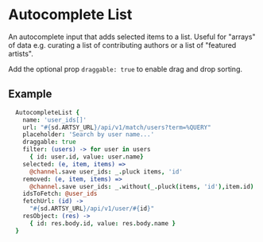 # Autocomplete List

An autocomplete input that adds selected items to a list. Useful for "arrays" of data e.g. curating a list of contributing authors or a list of "featured artists".

Add the optional prop ```draggable: true``` to enable drag and drop sorting.

## Example

````coffeescript
  AutocompleteList {
    name: 'user_ids[]'
    url: "#{sd.ARTSY_URL}/api/v1/match/users?term=%QUERY"
    placeholder: 'Search by user name...'
    draggable: true
    filter: (users) -> for user in users
      { id: user.id, value: user.name}
    selected: (e, item, items) =>
      @channel.save user_ids: _.pluck items, 'id'
    removed: (e, item, items) =>
      @channel.save user_ids: _.without(_.pluck(items, 'id'),item.id)
    idsToFetch: @user_ids
    fetchUrl: (id) ->
      "#{sd.ARTSY_URL}/api/v1/user/#{id}"
    resObject: (res) ->
      { id: res.body.id, value: res.body.name }
  }

````
